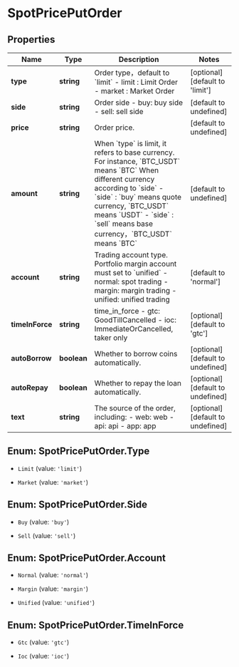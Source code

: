 # SpotPricePutOrder

## Properties

Name | Type | Description | Notes
------------ | ------------- | ------------- | -------------
**type** | **string** | Order type，default to &#x60;limit&#x60;  - limit : Limit Order - market : Market Order | [optional] [default to &#39;limit&#39;]
**side** | **string** | Order side  - buy: buy side - sell: sell side | [default to undefined]
**price** | **string** | Order price. | [default to undefined]
**amount** | **string** | When &#x60;type&#x60; is limit, it refers to base currency. For instance, &#x60;BTC_USDT&#x60; means &#x60;BTC&#x60;  When different currency according to &#x60;side&#x60;  - &#x60;side&#x60; : &#x60;buy&#x60; means quote currency, &#x60;BTC_USDT&#x60; means &#x60;USDT&#x60; - &#x60;side&#x60; : &#x60;sell&#x60; means base currency，&#x60;BTC_USDT&#x60; means &#x60;BTC&#x60;  | [default to undefined]
**account** | **string** | Trading account type. Portfolio margin account must set to &#x60;unified&#x60;  -normal: spot trading - margin: margin trading - unified: unified trading  | [default to &#39;normal&#39;]
**timeInForce** | **string** | time_in_force  - gtc: GoodTillCancelled - ioc: ImmediateOrCancelled, taker only  | [optional] [default to &#39;gtc&#39;]
**autoBorrow** | **boolean** | Whether to borrow coins automatically. | [optional] [default to undefined]
**autoRepay** | **boolean** | Whether to repay the loan automatically. | [optional] [default to undefined]
**text** | **string** | The source of the order, including: - web: web - api: api - app: app | [optional] [default to undefined]

## Enum: SpotPricePutOrder.Type

* `Limit` (value: `'limit'`)

* `Market` (value: `'market'`)


## Enum: SpotPricePutOrder.Side

* `Buy` (value: `'buy'`)

* `Sell` (value: `'sell'`)


## Enum: SpotPricePutOrder.Account

* `Normal` (value: `'normal'`)

* `Margin` (value: `'margin'`)

* `Unified` (value: `'unified'`)


## Enum: SpotPricePutOrder.TimeInForce

* `Gtc` (value: `'gtc'`)

* `Ioc` (value: `'ioc'`)


